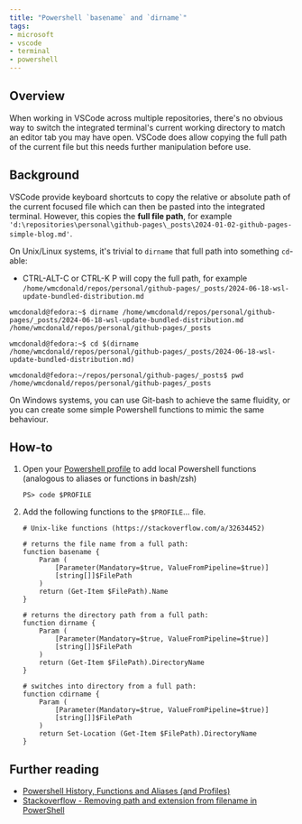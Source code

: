```yaml
---
title: "Powershell `basename` and `dirname`"
tags:
- microsoft
- vscode
- terminal
- powershell
---
```


## Overview

When working in VSCode across multiple repositories, there's no obvious way to switch the integrated terminal's current working directory to match an editor tab you may have open. VSCode does allow copying the full path of the current file but this needs further manipulation before use.


## Background

VSCode provide keyboard shortcuts to copy the relative or absolute path of the current focused file which can then be pasted into the integrated terminal. However, this copies the **full file path**, for example `'d:\repositories\personal\github-pages\_posts\2024-01-02-github-pages-simple-blog.md'`. 

On Unix/Linux systems, it's trivial to `dirname` that full path into something `cd`-able:

* CTRL-ALT-C or CTRL-K P will copy the full path, for example `/home/wmcdonald/repos/personal/github-pages/_posts/2024-06-18-wsl-update-bundled-distribution.md`

```
wmcdonald@fedora:~$ dirname /home/wmcdonald/repos/personal/github-pages/_posts/2024-06-18-wsl-update-bundled-distribution.md
/home/wmcdonald/repos/personal/github-pages/_posts

wmcdonald@fedora:~$ cd $(dirname /home/wmcdonald/repos/personal/github-pages/_posts/2024-06-18-wsl-update-bundled-distribution.md)

wmcdonald@fedora:~/repos/personal/github-pages/_posts$ pwd
/home/wmcdonald/repos/personal/github-pages/_posts
```

On Windows systems, you can use Git-bash to achieve the same fluidity, or you can create some simple Powershell functions to mimic the same behaviour.

## How-to

1. Open your [Powershell profile](https://wmcdonald404.github.io/github-pages/2024/03/10/windows-powershell-history-functions-and-aliases.html#powershell-profiles) to add local Powershell functions (analogous to aliases or functions in bash/zsh)

    ```
    PS> code $PROFILE
    ```

2. Add the following functions to the `$PROFILE`... file. 

    ```
    # Unix-like functions (https://stackoverflow.com/a/32634452)

    # returns the file name from a full path:
    function basename {
        Param (
            [Parameter(Mandatory=$true, ValueFromPipeline=$true)]
            [string[]]$FilePath
        )
        return (Get-Item $FilePath).Name
    }

    # returns the directory path from a full path:
    function dirname {
        Param (
            [Parameter(Mandatory=$true, ValueFromPipeline=$true)]
            [string[]]$FilePath
        )
        return (Get-Item $FilePath).DirectoryName
    }

    # switches into directory from a full path: 
    function cdirname {
        Param (
            [Parameter(Mandatory=$true, ValueFromPipeline=$true)]
            [string[]]$FilePath
        )
        return Set-Location (Get-Item $FilePath).DirectoryName
    }
    ```


## Further reading
- [Powershell History, Functions and Aliases (and Profiles)](https://wmcdonald404.github.io/github-pages/2024/03/10/windows-powershell-history-functions-and-aliases.html#powershell-profiles)
- [Stackoverflow - Removing path and extension from filename in PowerShell](https://stackoverflow.com/a/32634452)